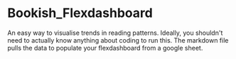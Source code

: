 # Bookish_Flexdashboard
An easy way to visualise trends in reading patterns. Ideally, you shouldn't need to actually know anything about coding to run this. The markdown file pulls the data to populate your flexdashboard from a google sheet.
